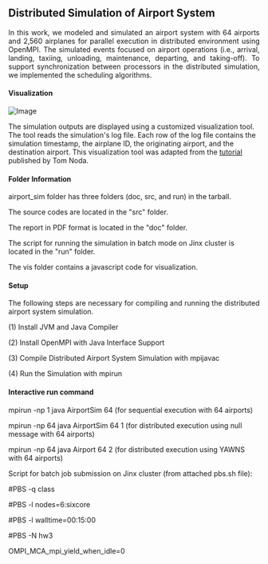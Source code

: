 ## Distributed Simulation of Airport System
<p align="justify">
In this work, we modeled and simulated an airport system with 64 airports and 2,560 airplanes for parallel execution in distributed environment using OpenMPI. The simulated events focused on airport operations (i.e., arrival, landing, taxiing, unloading, maintenance, departing, and taking-off). To support synchronization between processors in the distributed simulation, we implemented the scheduling algorithms.
</p>

#### Visualization

![Image](https://github.com/rojinnew/airport_simulation/blob/master/vis/image.png)

The simulation outputs are displayed using a customized visualization tool. The tool reads the simulation's log file. Each row of the log file contains the simulation timestamp, the airplane ID, the originating airport, and the destination airport. This visualization tool was adapted from the [tutorial](https://www.tnoda.com/blog/2014-04-02) published by Tom Noda. 

#### Folder Information

airport_sim folder has three folders (doc, src, and run) in the tarball.

The source codes are located in the "src" folder.

The report in PDF format is located in the "doc" folder.

The script for running the simulation in batch mode on Jinx cluster is located in the "run" folder.

The vis folder contains a javascript code for visualization.

#### Setup

<p align="justify">
The following steps are necessary for compiling and running the distributed airport system simulation.
</p>

(1) Install JVM and Java Compiler

(2) Install OpenMPI with Java Interface Support

(3) Compile Distributed Airport System Simulation with mpijavac

(4) Run the Simulation with mpirun

#### Interactive run command

mpirun -np 1 java AirportSim 64 (for sequential execution with 64 airports)

mpirun -np 64 java AirportSim 64 1 (for distributed execution using null message with 64 airports)

mpirun -np 64 java Airport 64 2 (for distributed execution using YAWNS with 64 airports)

Script for batch job submission on Jinx cluster (from attached pbs.sh file):

#PBS -q class

#PBS -l nodes=6:sixcore

#PBS -l walltime=00:15:00

#PBS -N hw3

OMPI_MCA_mpi_yield_when_idle=0
